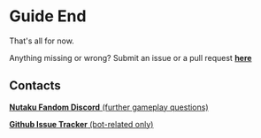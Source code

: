 # Guide End

That's all for now.

Anything missing or wrong? Submit an issue or a pull request [**here**](https://github.com/gazmull/eros-bot/issues)

## Contacts

[**Nutaku Fandom Discord** \(further gameplay questions\)](https://discord.gg/jFzQsEs)

[**Github Issue Tracker** \(bot-related only\)](https://github.com/gazmull/eros-bot/issues)

